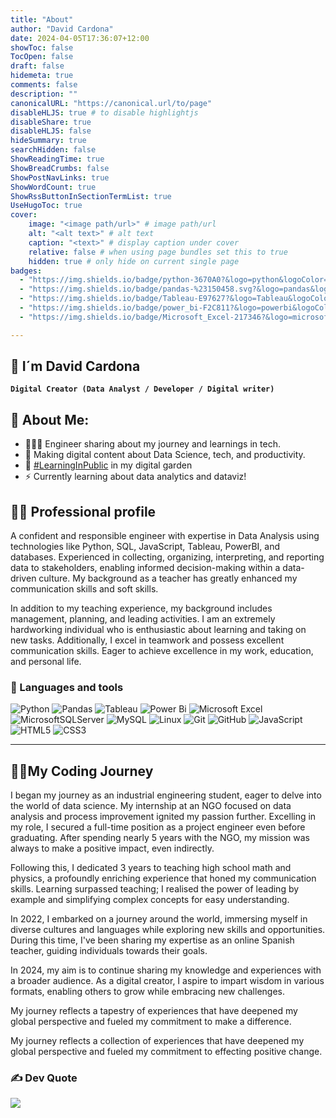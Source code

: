 ```yaml
---
title: "About"
author: "David Cardona"
date: 2024-04-05T17:36:07+12:00
showToc: false
TocOpen: false
draft: false
hidemeta: true
comments: false
description: ""
canonicalURL: "https://canonical.url/to/page"
disableHLJS: true # to disable highlightjs
disableShare: true
disableHLJS: false
hideSummary: true
searchHidden: false
ShowReadingTime: true
ShowBreadCrumbs: false
ShowPostNavLinks: true
ShowWordCount: true
ShowRssButtonInSectionTermList: true
UseHugoToc: true
cover:
    image: "<image path/url>" # image path/url
    alt: "<alt text>" # alt text
    caption: "<text>" # display caption under cover
    relative: false # when using page bundles set this to true
    hidden: true # only hide on current single page
badges:
  - "https://img.shields.io/badge/python-3670A0?&logo=python&logoColor=ffdd54"
  - "https://img.shields.io/badge/pandas-%23150458.svg?&logo=pandas&logoColor=white"
  - "https://img.shields.io/badge/Tableau-E97627?&logo=Tableau&logoColor=white"
  - "https://img.shields.io/badge/power_bi-F2C811?&logo=powerbi&logoColor=black"
  - "https://img.shields.io/badge/Microsoft_Excel-217346?&logo=microsoft-excel&logoColor=white"

---
```

## 👋 I´m David Cardona

**`Digital Creator (Data Analyst / Developer / Digital writer)`**

## 💫 About Me:

- 👨🏻‍💻 Engineer sharing about my journey and learnings in tech.  
- 💭 Making digital content about Data Science, tech, and productivity.  
- 🌱 [#LearningInPublic](https://www.swyx.io/learn-in-public/) in my digital garden  
- ⚡ Currently learning about data analytics and dataviz!

## 🧑‍💻 Professional profile

A confident and responsible engineer with expertise in Data Analysis using technologies like Python, SQL, JavaScript, Tableau, PowerBI, and databases. Experienced in collecting, organizing, interpreting, and reporting data to stakeholders, enabling informed decision-making within a data-driven culture. My background as a teacher has greatly enhanced my communication skills and soft skills.

In addition to my teaching experience, my background includes management, planning, and leading activities. I am an extremely hardworking individual who is enthusiastic about learning and taking on new tasks. Additionally, I excel in teamwork and possess excellent communication skills. Eager to achieve excellence in my work, education, and personal life.

### 🧰 Languages and tools


 ![Python](https://img.shields.io/badge/python-3670A0?&logo=python&logoColor=ffdd54)
![Pandas](https://img.shields.io/badge/pandas-%23150458.svg?&logo=pandas&logoColor=white)
![Tableau](https://img.shields.io/badge/Tableau-E97627?&logo=Tableau&logoColor=white)
![Power Bi](https://img.shields.io/badge/power_bi-F2C811?&logo=powerbi&logoColor=black)
![Microsoft Excel](https://img.shields.io/badge/Microsoft_Excel-217346?&logo=microsoft-excel&logoColor=white)
![MicrosoftSQLServer](https://img.shields.io/badge/Microsoft%20SQL%20Server-CC2927?&logo=microsoft%20sql%20server&logoColor=white) 
![MySQL](https://img.shields.io/badge/mysql-3670A0.svg?&logo=mysql&logoColor=white)
![Linux](https://img.shields.io/badge/Linux-FCC624?&logo=linux&logoColor=black)
![Git](https://img.shields.io/badge/git-%23F05033.svg?&logo=git&logoColor=white)
![GitHub](https://img.shields.io/badge/github-%23121011.svg?&logo=github&logoColor=white)
![JavaScript](https://img.shields.io/badge/javascript-%23323330.svg?&logo=javascript&logoColor=%23F7DF1E) 
![HTML5](https://img.shields.io/badge/html5-%23E34F26.svg?&logo=html5&logoColor=white)
![CSS3](https://img.shields.io/badge/css3-%231572B6.svg?&logo=css3&logoColor=white)
____________

## 👨‍🚀My Coding Journey

I began my journey as an industrial engineering student, eager to delve into the world of data science. My internship at an NGO focused on data analysis and process improvement ignited my passion further. Excelling in my role, I secured a full-time position as a project engineer even before graduating. After spending nearly 5 years with the NGO, my mission was always to make a positive impact, even indirectly.

Following this, I dedicated 3 years to teaching high school math and physics, a profoundly enriching experience that honed my communication skills. Learning surpassed teaching; I realised the power of leading by example and simplifying complex concepts for easy understanding.

In 2022, I embarked on a journey around the world, immersing myself in diverse cultures and languages while exploring new skills and opportunities. During this time, I've been sharing my expertise as an online Spanish teacher, guiding individuals towards their goals.

In 2024, my aim is to continue sharing my knowledge and experiences with a broader audience. As a digital creator, I aspire to impart wisdom in various formats, enabling others to grow while embracing new challenges.

My journey reflects a tapestry of experiences that have deepened my global perspective and fueled my commitment to make a difference.

My journey reflects a collection of experiences that have deepened my global perspective and fueled my commitment to effecting positive change.

### ✍️ Dev Quote
![](https://quotes-github-readme.vercel.app/api?type=horizontal&theme=blue-green)






